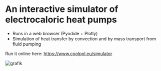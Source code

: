 # An interactive simulator of electrocaloric heat pumps
- Runs in a web browser (Pyodide + Plotly)
- Simulation of heat transfer by convection and by mass transport from fluid pumping

Run it online here: https://www.coolpol.eu/simulator

![grafik](https://github.com/user-attachments/assets/2a19d909-f92d-4ec9-bc1d-f86e38b5ee3d)
